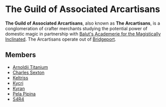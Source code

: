 # The Guild of Associated Arcartisans

**The Guild of Associated Arcartisans**, also known as **The Arcartisans**, is a conglomeration of crafter merchants studying the potential power of domestic magic in partnership with [Balut's Academerie for the Magistically Inclinated](../baluts-academerie/). The Arcartisans operate out of [Bridgeport](../../societies/esterfell-accord/bridgeport/).

## Members

- [Arnoldii Titanium](members/arnoldii-titanium.md)
- [Charles Sexton]((members/charles-sexton.md))
- [Keltriss](members/keltriss.md)
- [Kycri](members/kycri.md)
- [Kyran](members/kyran.md)
- [Pela Pipina](members/pela-pipina.md)
- [S4R4](members/s4r4.md)
